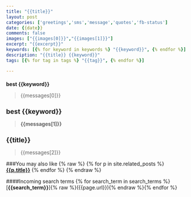```yaml
---
title: "{{title}}"
layout: post
categories: ['greetings','sms','message','quotes','fb-status']
date: {{date}}
comments: false
images: ["{{images[0]}}","{{images[1]}}"]
excerpt: "{{excerpt}}"
keywords: [{% for keyword in keywords %} "{{keyword}}", {% endfor %}]
description: "{{title}} {{keyword}}"
tags: [{% for tag in tags %} "{{tag}}", {% endfor %}]

---
```


<h1 style="font-size: 14px">
<strong>best {{keyword}}</strong>
</h1>

> {{messages[0]}}

<h2 style="font-size: 18px">
<strong>best {{keyword}}</strong>
</h2>

<!-- ![{{title}}]({{image1}}) -->

> **{{messages[1]}}**

<h2 style="font-size: 18px">
{{title}}
</h2>

> {{messages[2]}}

###You may also like
{% raw %}
{% for p in site.related_posts %}
[**{{p.title}}**]({{p.url}})
{% endfor %}
{% endraw %}

####Incoming search terms
{% for search_term in search_terms %}[**{{search_term}}**]{% raw %}({{page.url}}){% endraw %}{% endfor %}

